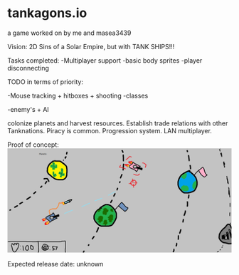 # tankagons.io
a game worked on by me and masea3439

Vision: 2D Sins of a Solar Empire, but with TANK SHIPS!!!

Tasks completed: -Multiplayer support -basic body sprites -player disconnecting

TODO in terms of priority:

-Mouse tracking + hitboxes + shooting -classes

-enemy's + AI

colonize planets and harvest resources. Establish trade relations with other Tanknations. Piracy is common. Progression system. LAN multiplayer. 

Proof of concept:
![alt text](TankagonsProofofConcept.png)


Expected release date: unknown



